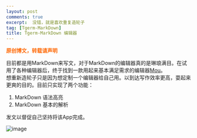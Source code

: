 ```yaml
---
layout: post
comments: true
excerpt:  没错，就是喜欢重复造轮子
tag: [Tgerm-MarkDown]
title: Tgerm-MarkDown 编辑器
---
```

<span style="color: #ff6600;"><strong>原创博文，转载请声明</strong></span>

目前都是用MarkDown来写文，对于MarkDown的编辑器真的是琳琅满目。在试用了各种编辑器后，终于找到一款用起来基本满足需求的编辑器[Mou](http://mouapp.com)。  
想重新造轮子只是因为想定制一个编辑器给自己用。以到达写作效率更高，耍起来更爽的目的。目前只实现了两个功能：

1. MarkDown 语法高亮
2. MarkDown 基本的解析

发文以督促自己坚持将该App完成。

![image](../../images/tgermMarkDown.png)  